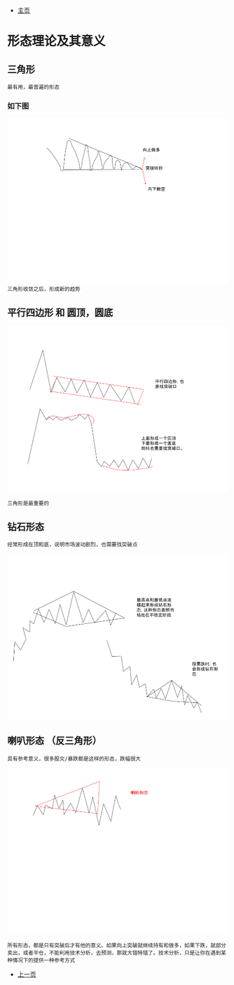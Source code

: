 
- [主页](../README.md)

 # 形态理论及其意义

 ## 三角形
 `最有用，最普遍的形态`

 ### 如下图
![Image](../assets/img/三角形.png)
`三角形收敛之后，形成新的趋势`

## 平行四边形 和 圆顶，圆底

![Image](../assets/img/平行四边形以及圆顶和圆底.png)

`三角形是最重要的`

## 钻石形态
`经常形成在顶和底，说明市场波动剧烈，也需要找突破点`

![Image](../assets/img/钻石形态.png)

## 喇叭形态 （反三角形）
`具有参考意义，很多股灾/暴跌都是这样的形态，跌幅很大`

![Image](../assets/img/喇叭形态.png)


`所有形态，都是只有突破后才有他的意义。如果向上突破就继续持有和做多，如果下跌，就部分卖出，或者平仓，不能利用技术分析，去预测，那就大错特错了。技术分析，只是让你在遇到某种情况下的提供一种参考方式`

- [上一页](./什么是通道线和拐点.md)